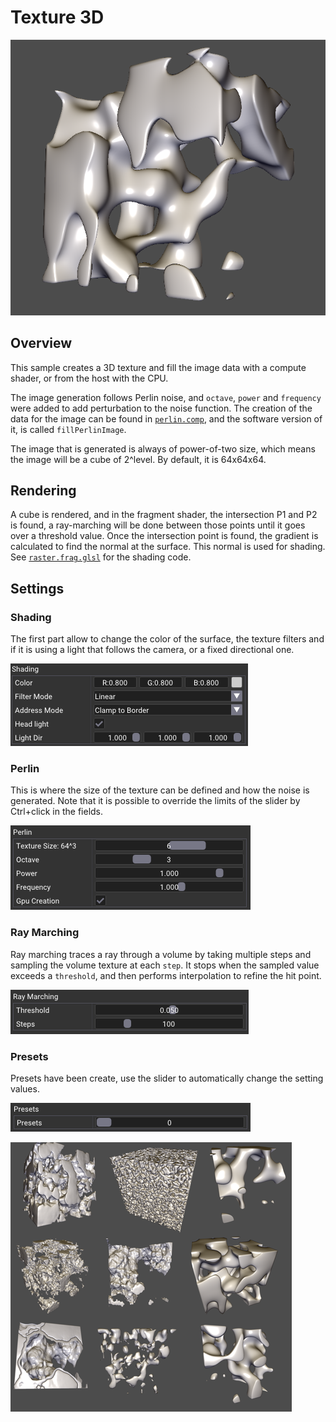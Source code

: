 # Texture 3D

![](docs/texture_3d.png)

## Overview
This sample creates a 3D texture and fill the image data with a compute shader, or from the host with the CPU. 

The image generation follows Perlin noise, and `octave`, `power` and `frequency` were added to add perturbation to the noise function. The creation of the data for the image can be found in [`perlin.comp`](shaders/perlin.comp), and the software version of it, is called `fillPerlinImage`.

The image that is generated is always of power-of-two size, which means the image will be a cube of 2^level. By default, it is 64x64x64.


## Rendering

A cube is rendered, and in the fragment shader, the intersection P1 and P2 is found, a ray-marching will be done between those points until it goes over a threshold value. Once the intersection point is found, the gradient is calculated to find the normal at the surface. This normal is used for shading. See [`raster.frag.glsl`](shaders/raster.frag.glsl) for the shading code.

## Settings

### Shading
The first part allow to change the color of the surface, the texture filters and if it is using a light that follows the camera, or a fixed directional one.

![Shading](docs/shading.png)

### Perlin 

This is where the size of the texture can be defined and how the noise is generated. Note that it is possible to override the limits of the slider by Ctrl+click in the fields.

![Shading](docs/perlin.png)


### Ray Marching

Ray marching traces a ray through a volume by taking multiple steps and sampling the volume texture at each `step`. It stops when the sampled value exceeds a `threshold`, and then performs interpolation to refine the hit point.

![Shading](docs/raymarch.png)

### Presets

Presets have been create, use the slider to automatically change the setting values.

![Shading](docs/presets.png)


![Shading](docs/all_presets.png)
